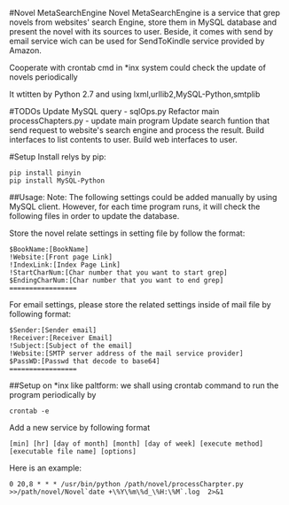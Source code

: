 #Novel MetaSearchEngine
Novel MetaSearchEngine is a service that grep novels from websites' search Engine, store them in MySQL database  and present the novel with its sources to user. Beside, it comes with send by email service wich can be used for SendToKindle service provided by Amazon.

Cooperate with crontab cmd in *inx system could check the update of novels periodically

It wtitten by Python 2.7 and using lxml,urllib2,MySQL-Python,smtplib

#TODOs
Update MySQL query - sqlOps.py
Refactor main processChapters.py - update main program
Update search funtion that send request to website's search engine and process the result.
Build interfaces to list contents to user.
Build web interfaces to user.

#Setup
Install relys by pip:

	pip install pinyin
	pip install MySQL-Python

##Usage:
Note: The following settings could be added manually by using MySQL client. However, for each time program runs, it will check the following files in order to update the database. 

Store the novel relate settings in setting file by follow the format:
	
	$BookName:[BookName]
	!Website:[Front page Link]
	!IndexLink:[Index Page Link]
	!StartCharNum:[Char number that you want to start grep]
	$EndingCharNum:[Char number that you want to end grep]
	=================
	
For email settings, please store the related settings inside of mail file by following format:

	$Sender:[Sender email]
	!Receiver:[Receiver Email]
	!Subject:[Subject of the email]
	!Website:[SMTP server address of the mail service provider]
	$PassWD:[Passwd that decode to base64]
	=================
	
##Setup on *inx like paltform:
we shall using crontab command to run the program periodically by

	crontab -e 

Add a new service by following format

	[min] [hr] [day of month] [month] [day of week] [execute method] [executable file name] [options]

Here is an example:

	0 20,8 * * * /usr/bin/python /path/novel/processCharpter.py >>/path/novel/Novel`date +\%Y\%m\%d_\%H:\%M`.log  2>&1
